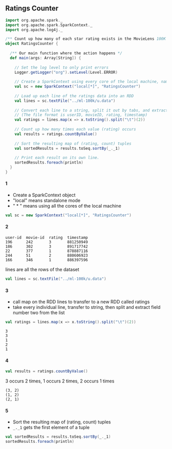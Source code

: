 ## Ratings Counter
```scala
import org.apache.spark._
import org.apache.spark.SparkContext._
import org.apache.log4j._

/** Count up how many of each star rating exists in the MovieLens 100K data set. */
object RatingsCounter {
 
  /** Our main function where the action happens */
  def main(args: Array[String]) {
   
    // Set the log level to only print errors
    Logger.getLogger("org").setLevel(Level.ERROR)
        
    // Create a SparkContext using every core of the local machine, named RatingsCounter
    val sc = new SparkContext("local[*]", "RatingsCounter")
   
    // Load up each line of the ratings data into an RDD
    val lines = sc.textFile("../ml-100k/u.data")
    
    // Convert each line to a string, split it out by tabs, and extract the third field.
    // (The file format is userID, movieID, rating, timestamp)
    val ratings = lines.map(x => x.toString().split("\t")(2))
    
    // Count up how many times each value (rating) occurs
    val results = ratings.countByValue()
    
    // Sort the resulting map of (rating, count) tuples
    val sortedResults = results.toSeq.sortBy(_._1)
    
    // Print each result on its own line.
    sortedResults.foreach(println)
  }
}
```
#### 1
* Create a SparkContext object
* "local" means standalone mode
* " * " means using all the cores of the local machine
```scala
val sc = new SparkContext("local[*]", "RatingsCounter")
```
#### 2

	user-id  movie-id  rating  timestamp
	196      242       3       881250949
	186      302       3       891717742
	22       377       1       878887116
	244      51        2       880606923
	166      346       1       886397596
lines are all the rows of the dataset
```scala
val lines = sc.textFile("../ml-100k/u.data")
```
#### 3
* call map on the RDD lines to transfer to a new RDD called ratings
* take every individual line, transfer to string, then split and extract field number two from the list
```scala
val ratings = lines.map(x => x.toString().split("\t")(2))
```

	3
	3
	1
	2
	1

#### 4
```scala
val results = ratings.countByValue()
```
3 occurs 2 times, 1 occurs 2 times, 2 occurs 1 times

	(3, 2)
	(1, 2)
	(2, 1)
#### 5
* Sort the resulting map of (rating, count) tuples
* `_._1` gets the first element of a tuple
```scala
val sortedResults = results.toSeq.sortBy(_._1)
sortedResults.foreach(println)
```

